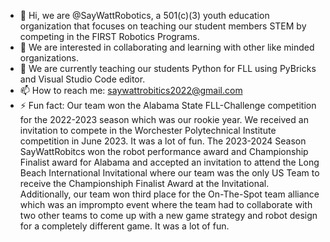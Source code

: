 - 👋 Hi, we are @SayWattRobotics, a 501(c)(3) youth education organization that focuses on teaching our student members STEM by competing in the FIRST Robotics Programs.
- 👀 We are interested in collaborating and learning with other like minded organizations.
- 🌱 We are currently teaching our students Python for FLL using PyBricks and Visual Studio Code editor.
- 📫 How to reach me: saywattrobitics2022@gmail.com
- ⚡ Fun fact: Our team won the Alabama State FLL-Challenge competition for the 2022-2023 season which was our rookie year. We received an invitation to compete in the Worchester Polytechnical Institute competition in June 2023. It was a lot of fun. The 2023-2024 Season SayWattRobitcs won the robot performance award and Championship Finalist award for Alabama and accepted an invitation to attend the Long Beach International Invitational where our team was the only US Team to receive the Championshiph Finalist Award at the Invitational. Additionally, our team won third place for the On-The-Spot team alliance which was an imprompto event where the team had to collaborate with two other teams to come up with a new game strategy and robot design for a completely different game. It was a lot of fun. 


<!---
SayWattRobotics/SayWattRobotics is a ✨ special ✨ repository because its `README.md` (this file) appears on your GitHub profile.
You can click the Preview link to take a look at your changes.
--->
